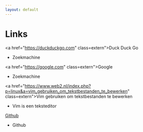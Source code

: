 ```yaml
---
layout: default
---
```

# Links

<a href="https://duckduckgo.com" class=extern">Duck Duck Go</a>
  - Zoekmachine
                                              
<a href="https://google.com" class=extern">Google</a>
  - Zoekmachine

<a href="https://www.web2.nl/index.php?p=linux&a=vim_gebruiken_om_tekstbestanden_te_bewerken" class=extern">Vim gebruiken om tekstbestanden te bewerken</a>
  - Vim is een teksteditor

<a href="https:github.com" class="extern">Github</a>
  - Github
                                         
